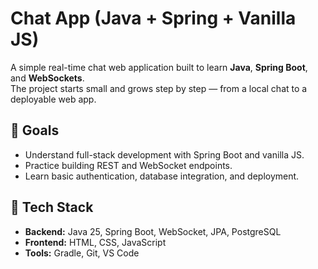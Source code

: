 # Chat App (Java + Spring + Vanilla JS)

A simple real-time chat web application built to learn **Java**, **Spring Boot**, and **WebSockets**.  
The project starts small and grows step by step — from a local chat to a deployable web app.

## 🎯 Goals
- Understand full-stack development with Spring Boot and vanilla JS.
- Practice building REST and WebSocket endpoints.
- Learn basic authentication, database integration, and deployment.

## 🧰 Tech Stack
- **Backend:** Java 25, Spring Boot, WebSocket, JPA, PostgreSQL  
- **Frontend:** HTML, CSS, JavaScript  
- **Tools:** Gradle, Git, VS Code